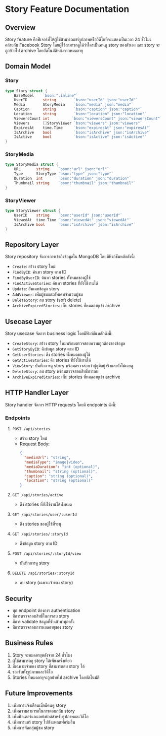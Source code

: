 # Story Feature Documentation

## Overview
Story feature คือฟีเจอร์ที่ให้ผู้ใช้สามารถแชร์รูปภาพหรือวิดีโอที่จะแสดงเป็นเวลา 24 ชั่วโมง คล้ายกับ Facebook Story โดยผู้ใช้สามารถดูได้ว่าใครเป็นคนดู story ของตัวเอง และ story จะถูกย้ายไป archive โดยอัตโนมัติหลังจากหมดอายุ

## Domain Model

### Story
```go
type Story struct {
    BaseModel    `bson:",inline"`
    UserID       string        `bson:"userId" json:"userId"`
    Media        StoryMedia    `bson:"media" json:"media"`
    Caption      string        `bson:"caption" json:"caption"`
    Location     string        `bson:"location" json:"location"`
    ViewersCount int          `bson:"viewersCount" json:"viewersCount"`
    Viewers      []StoryViewer `bson:"viewers" json:"viewers"`
    ExpiresAt    time.Time     `bson:"expiresAt" json:"expiresAt"`
    IsArchive    bool          `bson:"isArchive" json:"isArchive"`
    IsActive     bool          `bson:"isActive" json:"isActive"`
}
```

### StoryMedia
```go
type StoryMedia struct {
    URL       string    `bson:"url" json:"url"`
    Type      StoryType `bson:"type" json:"type"`
    Duration  int       `bson:"duration" json:"duration"`
    Thumbnail string    `bson:"thumbnail" json:"thumbnail"`
}
```

### StoryViewer
```go
type StoryViewer struct {
    UserID    string    `bson:"userId" json:"userId"`
    ViewedAt  time.Time `bson:"viewedAt" json:"viewedAt"`
    IsArchive bool      `bson:"isArchive" json:"isArchive"`
}
```

## Repository Layer
Story repository จัดการการเข้าถึงข้อมูลใน MongoDB โดยมีฟังก์ชันหลักดังนี้:
- `Create`: สร้าง story ใหม่
- `FindByID`: ค้นหา story ตาม ID
- `FindByUserID`: ค้นหา stories ทั้งหมดของผู้ใช้
- `FindActiveStories`: ค้นหา stories ที่ยังใช้งานได้
- `Update`: อัพเดทข้อมูล story
- `AddViewer`: เพิ่มผู้ชมและอัพเดทจำนวนผู้ชม
- `DeleteStory`: ลบ story (soft delete)
- `ArchiveExpiredStories`: เก็บ stories ที่หมดอายุเข้า archive

## Usecase Layer
Story usecase จัดการ business logic โดยมีฟังก์ชันหลักดังนี้:
- `CreateStory`: สร้าง story ใหม่พร้อมตรวจสอบความถูกต้องของข้อมูล
- `GetStoryByID`: ดึงข้อมูล story ตาม ID
- `GetUserStories`: ดึง stories ทั้งหมดของผู้ใช้
- `GetActiveStories`: ดึง stories ที่ยังใช้งานได้
- `ViewStory`: บันทึกการดู story พร้อมตรวจสอบว่าผู้ดูมีอยู่จริงและยังไม่เคยดู
- `DeleteStory`: ลบ story พร้อมตรวจสอบสิทธิ์การลบ
- `ArchiveExpiredStories`: เก็บ stories ที่หมดอายุเข้า archive

## HTTP Handler Layer
Story handler จัดการ HTTP requests โดยมี endpoints ดังนี้:

### Endpoints
1. `POST /api/stories`
   - สร้าง story ใหม่
   - Request Body:
     ```json
     {
       "mediaUrl": "string",
       "mediaType": "image|video",
       "mediaDuration": "int (optional)",
       "thumbnail": "string (optional)",
       "caption": "string (optional)",
       "location": "string (optional)"
     }
     ```

2. `GET /api/stories/active`
   - ดึง stories ที่ยังใช้งานได้ทั้งหมด

3. `GET /api/stories/user/:userId`
   - ดึง stories ของผู้ใช้ที่ระบุ

4. `GET /api/stories/:storyId`
   - ดึงข้อมูล story ตาม ID

5. `POST /api/stories/:storyId/view`
   - บันทึกการดู story

6. `DELETE /api/stories/:storyId`
   - ลบ story (เฉพาะเจ้าของ story)

## Security
- ทุก endpoint ต้องการ authentication
- มีการตรวจสอบสิทธิ์ในการลบ story
- มีการ validate ข้อมูลที่รับเข้ามาทุกครั้ง
- มีการตรวจสอบการหมดอายุของ story

## Business Rules
1. Story จะหมดอายุหลังจาก 24 ชั่วโมง
2. ผู้ใช้สามารถดู story ได้เพียงครั้งเดียว
3. มีเฉพาะเจ้าของ story ที่สามารถลบ story ได้
4. รองรับทั้งรูปภาพและวิดีโอ
5. Stories ที่หมดอายุจะถูกย้ายไป archive โดยอัตโนมัติ

## Future Improvements
1. เพิ่มการแจ้งเตือนเมื่อมีคนดู story
2. เพิ่มความสามารถในการตอบกลับ story
3. เพิ่มฟิลเตอร์และเอฟเฟกต์สำหรับรูปภาพและวิดีโอ
4. เพิ่มการแชร์ story ไปยังแพลตฟอร์มอื่น
5. เพิ่มการจัดกลุ่มผู้ชม story
